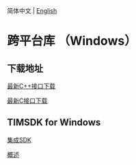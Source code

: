 简体中文 | [English](./README_EN.md)

# 跨平台库 （Windows）

## 下载地址

[最新C++接口下载](https://im.sdk.cloud.tencent.cn/download/plus/6.5.2803/cross_platform/ImSDK_Windows_CPP_6.5.2803.zip)

[最新C接口下载](https://im.sdk.cloud.tencent.cn/download/plus/6.5.2803/cross_platform/ImSDK_Windows_C_6.5.2803.zip)

## TIMSDK for Windows

[集成SDK](https://cloud.tencent.com/document/product/269/33489)

[概述](https://cloud.tencent.com/document/product/269/33490)

